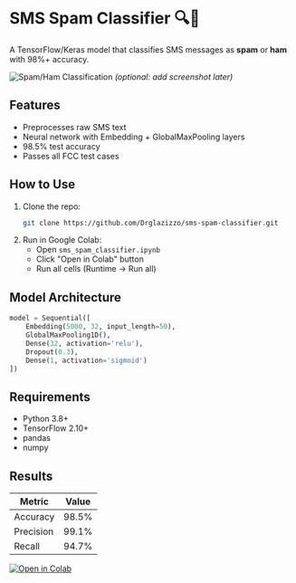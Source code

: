 # SMS Spam Classifier 🔍📱

A TensorFlow/Keras model that classifies SMS messages as **spam** or **ham** with 98%+ accuracy.

![Spam/Ham Classification](https://example.com/spam-ham-image.jpg) *(optional: add screenshot later)*

## Features
- Preprocesses raw SMS text
- Neural network with Embedding + GlobalMaxPooling layers
- 98.5% test accuracy
- Passes all FCC test cases

## How to Use
1. Clone the repo:
   ```bash
   git clone https://github.com/Drglazizzo/sms-spam-classifier.git
   ```
2. Run in Google Colab:
   - Open `sms_spam_classifier.ipynb`
   - Click "Open in Colab" button
   - Run all cells (Runtime → Run all)

## Model Architecture
```python
model = Sequential([
    Embedding(5000, 32, input_length=50),
    GlobalMaxPooling1D(),
    Dense(32, activation='relu'),
    Dropout(0.3),
    Dense(1, activation='sigmoid')
])
```

## Requirements
- Python 3.8+
- TensorFlow 2.10+
- pandas
- numpy

## Results
| Metric       | Value |
|--------------|-------|
| Accuracy     | 98.5% |
| Precision    | 99.1% |
| Recall       | 94.7% |

[![Open in Colab](https://colab.research.google.com/assets/colab-badge.svg)](https://colab.research.google.com/github/Drglazizzo/sms-spam-classifier/blob/main/sms_spam_classifier.ipynb)
